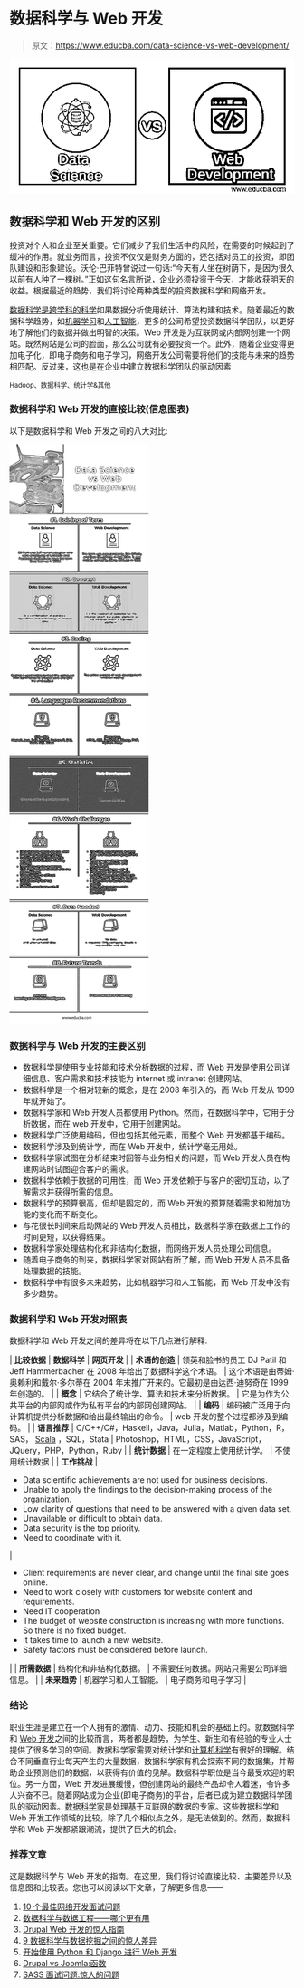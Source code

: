 # 数据科学与 Web 开发

> 原文：<https://www.educba.com/data-science-vs-web-development/>

![Data Science vs Web Development](img/923360d3e9301bf2df7a61c4b4b5a0f1.png)



## 数据科学和 Web 开发的区别

投资对个人和企业至关重要。它们减少了我们生活中的风险，在需要的时候起到了缓冲的作用。就业务而言，投资不仅仅是财务方面的，还包括对员工的投资，即团队建设和形象建设。沃伦·巴菲特曾说过一句话:“今天有人坐在树荫下，是因为很久以前有人种了一棵树。”正如这句名言所说，企业必须投资于今天，才能收获明天的收益。根据最近的趋势，我们将讨论两种类型的投资数据科学和网络开发。

[数据科学是跨学科的科学](https://www.educba.com/data-science-career/)如果数据分析使用统计、算法构建和技术。随着最近的数据科学趋势，如[机器学习](https://www.educba.com/big-data-vs-machine-learning/)和[人工智能](https://www.educba.com/artificial-intelligence-vs-business-intelligence/)，更多的公司希望投资数据科学团队，以更好地了解他们的数据并做出明智的决策。Web 开发是为互联网或内部网创建一个网站。既然网站是公司的脸面，那么公司就有必要投资一个。此外，随着企业变得更加电子化，即电子商务和电子学习，网络开发公司需要将他们的技能与未来的趋势相匹配。反过来，这也是在企业中建立数据科学团队的驱动因素

<small>Hadoop、数据科学、统计学&其他</small>

### 数据科学和 Web 开发的直接比较(信息图表)

以下是数据科学和 Web 开发之间的八大对比:

![Data Science vs Web Development Infographics](img/a5f66564b79b3a191ab088d5e62ea453.png)



### 数据科学与 Web 开发的主要区别

*   数据科学是使用专业技能和技术分析数据的过程，而 Web 开发是使用公司详细信息、客户需求和技术技能为 internet 或 intranet 创建网站。
*   数据科学是一个相对较新的概念，是在 2008 年引入的，而 Web 开发从 1999 年就开始了。
*   数据科学家和 Web 开发人员都使用 Python。然而，在数据科学中，它用于分析数据，而在 web 开发中，它用于创建网站。
*   数据科学广泛使用编码，但也包括其他元素，而整个 Web 开发都基于编码。
*   数据科学涉及到统计学，而在 Web 开发中，统计学毫无用处。
*   数据科学家试图在分析结束时回答与业务相关的问题，而 Web 开发人员在构建网站时试图迎合客户的需求。
*   数据科学依赖于数据的可用性，而 Web 开发依赖于与客户的密切互动，以了解需求并获得所需的信息。
*   数据科学的预算很高，但却是固定的，而 Web 开发的预算随着需求和附加功能的变化而不断变化。
*   与花很长时间来启动网站的 Web 开发人员相比，数据科学家在数据上工作的时间更短，以获得结果。
*   数据科学家处理结构化和非结构化数据，而网络开发人员处理公司信息。
*   随着电子商务的到来，数据科学家对网站有所了解，而 Web 开发人员不具备处理数据的技能。
*   数据科学中有很多未来趋势，比如机器学习和人工智能，而 Web 开发中没有多少趋势。

### 数据科学和 Web 开发对照表

数据科学和 Web 开发之间的差异将在以下几点进行解释:

| **比较依据** | **数据科学** | **网页开发** |
| **术语的创造** | 领英和脸书的员工 DJ Patil 和 Jeff Hammerbacher 在 2008 年给出了数据科学这个术语。 | 这个术语是由蒂姆·奥赖利和戴尔·多尔蒂在 2004 年末推广开来的。它最初是由达西·迪努奇在 1999 年创造的。 |
| **概念** | 它结合了统计学、算法和技术来分析数据。 | 它是为作为公共平台的内部网或作为私有平台的内部网创建网站。 |
| **编码** | 编码被广泛用于向计算机提供分析数据和给出最终输出的命令。 | web 开发的整个过程都涉及到编码。 |
| **语言推荐** | C/C++/C#，Haskell，Java，Julia，Matlab，Python，R，SAS， [Scala](https://www.educba.com/scala-the-functional-approach/) ，SQL，Stata | Photoshop，HTML，CSS，JavaScript，JQuery，PHP，Python，Ruby |
| **统计数据** | 在一定程度上使用统计学。 | 不使用统计数据 |
| **工作挑战** | 

*   Data scientific achievements are not used for business decisions.
*   Unable to apply the findings to the decision-making process of the organization.
*   Low clarity of questions that need to be answered with a given data set.
*   Unavailable or difficult to obtain data.
*   Data security is the top priority.
*   Need to coordinate with it.

 | 

*   Client requirements are never clear, and change until the final site goes online.
*   Need to work closely with customers for website content and requirements.
*   Need IT cooperation
*   The budget of website construction is increasing with more functions. So there is no fixed budget.
*   It takes time to launch a new website.
*   Safety factors must be considered before launch.

 |
| **所需数据** | 结构化和非结构化数据。 | 不需要任何数据。网站只需要公司详细信息。 |
| **未来趋势** | 机器学习和人工智能。 | 电子商务和电子学习 |

### 结论

职业生涯是建立在一个人拥有的激情、动力、技能和机会的基础上的。就数据科学和 [Web 开发](https://www.educba.com/career-in-web-development/)之间的比较而言，两者都是趋势，为学生、新生和有经验的专业人士提供了很多学习的空间。数据科学家需要对统计学和[计算机科学](https://www.educba.com/computer-science-vs-data-science/)有很好的理解。结合不同垂直行业每天产生的大量数据，数据科学家有机会探索不同的数据集，并帮助企业预测他们的数据，以获得有价值的见解。数据科学职位是当今最受欢迎的职位。另一方面，Web 开发进展缓慢，但创建网站的最终产品却令人着迷，令许多人兴奋不已。随着网站成为企业(即电子商务)的平台，后者已成为建立数据科学团队的驱动因素。[数据科学家](https://www.educba.com/computer-scientist-vs-data-scientist/)是处理基于互联网的数据的专家。这些数据科学和 Web 开发工作领域的比较，除了几个相似点之外，是无法做到的。然而，数据科学和 Web 开发都紧跟潮流，提供了巨大的机会。

### 推荐文章

这是数据科学与 Web 开发的指南。在这里，我们将讨论直接比较、主要差异以及信息图和比较表。您也可以阅读以下文章，了解更多信息——

1.  [10 个最佳网络开发面试问题](https://www.educba.com/web-development-interview-questions/)
2.  [数据科学与数据工程——哪个更有用](https://www.educba.com/data-science-vs-data-engineering/)
3.  [Drupal Web 开发的惊人指南](https://www.educba.com/drupal-web-development/)
4.  [9 数据科学与数据挖掘之间的惊人差异](https://www.educba.com/data-science-vs-data-mining/)
5.  [开始使用 Python 和 Django 进行 Web 开发](https://www.educba.com/python-and-django-for-web-development/)
6.  [Drupal vs Joomla:函数](https://www.educba.com/drupal-vs-joomla/)
7.  [SASS 面试问题:惊人的问题](https://www.educba.com/sass-interview-questions/)





